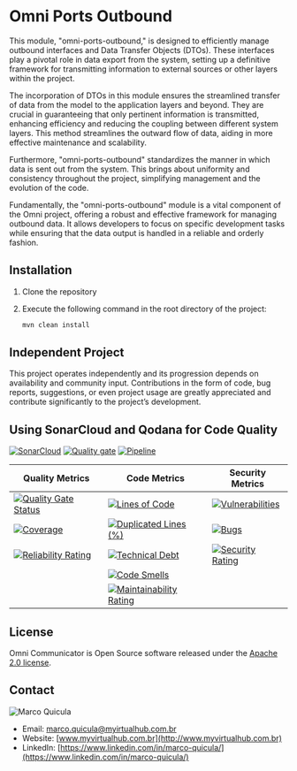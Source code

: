 # Omni Ports Outbound

This module, "omni-ports-outbound," is designed to efficiently manage outbound interfaces and Data Transfer Objects (DTOs). These interfaces play a pivotal role in data export from the system, setting up a definitive framework for transmitting information to external sources or other layers within the project.

The incorporation of DTOs in this module ensures the streamlined transfer of data from the model to the application layers and beyond. They are crucial in guaranteeing that only pertinent information is transmitted, enhancing efficiency and reducing the coupling between different system layers. This method streamlines the outward flow of data, aiding in more effective maintenance and scalability.

Furthermore, "omni-ports-outbound" standardizes the manner in which data is sent out from the system. This brings about uniformity and consistency throughout the project, simplifying management and the evolution of the code.

Fundamentally, the "omni-ports-outbound" module is a vital component of the Omni project, offering a robust and effective framework for managing outbound data. It allows developers to focus on specific development tasks while ensuring that the data output is handled in a reliable and orderly fashion.

## Installation

1. Clone the repository
2. Execute the following command in the root directory of the project:

    ```bash
    mvn clean install
    ```

## Independent Project

This project operates independently and its progression depends on availability and community input. Contributions in the form of code, bug reports, suggestions, or even project usage are greatly appreciated and contribute significantly to the project’s development.

## Using SonarCloud and Qodana for Code Quality

[![SonarCloud](https://sonarcloud.io/images/project_badges/sonarcloud-white.svg)](https://sonarcloud.io/summary/new_code?id=my-virtual-hub_omni-ports-outbound)
[![Quality gate](https://sonarcloud.io/api/project_badges/quality_gate?project=my-virtual-hub_omni-ports-outbound)](https://sonarcloud.io/summary/new_code?id=my-virtual-hub_omni-ports-outbound) [![Pipeline](https://github.com/my-virtual-hub/omni-ports-outbound/actions/workflows/pipeline.yaml/badge.svg)](https://github.com/my-virtual-hub/omni-ports-outbound/actions/workflows/pipeline.yaml)

| Quality Metrics | Code Metrics | Security Metrics |
|---|---|---|
| [![Quality Gate Status](https://sonarcloud.io/api/project_badges/measure?project=my-virtual-hub_omni-ports-outbound&metric=alert_status)](https://sonarcloud.io/summary/new_code?id=my-virtual-hub_omni-ports-outbound) | [![Lines of Code](https://sonarcloud.io/api/project_badges/measure?project=my-virtual-hub_omni-ports-outbound&metric=ncloc)](https://sonarcloud.io/summary/new_code?id=my-virtual-hub_omni-ports-outbound) | [![Vulnerabilities](https://sonarcloud.io/api/project_badges/measure?project=my-virtual-hub_omni-ports-outbound&metric=vulnerabilities)](https://sonarcloud.io/summary/new_code?id=my-virtual-hub_omni-ports-outbound) |
| [![Coverage](https://sonarcloud.io/api/project_badges/measure?project=my-virtual-hub_omni-ports-outbound&metric=coverage)](https://sonarcloud.io/summary/new_code?id=my-virtual-hub_omni-ports-outbound) | [![Duplicated Lines (%)](https://sonarcloud.io/api/project_badges/measure?project=my-virtual-hub_omni-ports-outbound&metric=duplicated_lines_density)](https://sonarcloud.io/summary/new_code?id=my-virtual-hub_omni-ports-outbound) | [![Bugs](https://sonarcloud.io/api/project_badges/measure?project=my-virtual-hub_omni-ports-outbound&metric=bugs)](https://sonarcloud.io/summary/new_code?id=my-virtual-hub_omni-ports-outbound) |
| [![Reliability Rating](https://sonarcloud.io/api/project_badges/measure?project=my-virtual-hub_omni-ports-outbound&metric=reliability_rating)](https://sonarcloud.io/summary/new_code?id=my-virtual-hub_omni-ports-outbound) | [![Technical Debt](https://sonarcloud.io/api/project_badges/measure?project=my-virtual-hub_omni-ports-outbound&metric=sqale_index)](https://sonarcloud.io/summary/new_code?id=my-virtual-hub_omni-ports-outbound) | [![Security Rating](https://sonarcloud.io/api/project_badges/measure?project=my-virtual-hub_omni-ports-outbound&metric=security_rating)](https://sonarcloud.io/summary/new_code?id=my-virtual-hub_omni-ports-outbound) |
| | [![Code Smells](https://sonarcloud.io/api/project_badges/measure?project=my-virtual-hub_omni-ports-outbound&metric=code_smells)](https://sonarcloud.io/summary/new_code?id=my-virtual-hub_omni-ports-outbound) | |
| | [![Maintainability Rating](https://sonarcloud.io/api/project_badges/measure?project=my-virtual-hub_omni-ports-outbound&metric=sqale_rating)](https://sonarcloud.io/summary/new_code?id=my-virtual-hub_omni-ports-outbound) | |

## License

Omni Communicator is Open Source software released under the [Apache 2.0 license](https://www.apache.org/licenses/LICENSE-2.0.html).

## Contact

![Marco Quicula](images/marco.png)

- Email: [marco.quicula@myirtualhub.com.br](mailto:marco.quicula@myvirtualhub.com.br)
- Website: [www.myvirtualhub.com.br](http://www.myvirtualhub.com.br)
- LinkedIn: [https://www.linkedin.com/in/marco-quicula/](https://www.linkedin.com/in/marco-quicula/)
